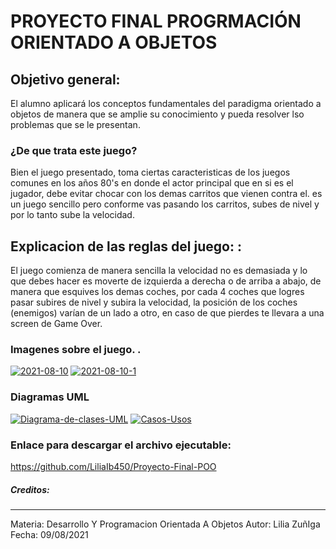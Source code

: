 # PROYECTO FINAL PROGRMACIÓN ORIENTADO A OBJETOS 

## Objetivo general: 
El alumno aplicará los conceptos fundamentales del paradigma orientado a objetos de manera que se amplie su conocimiento y pueda resolver lso problemas que se le presentan. 

###  ¿De que trata este juego? 
Bien el juego presentado, toma ciertas caracteristicas de los juegos comunes en los años 80's en donde el actor principal que en si es el jugador, debe evitar chocar con los demas carritos que vienen contra el. es un juego sencillo pero conforme vas pasando los carritos, subes de nivel y por lo tanto sube la velocidad. 

##  Explicacion de las reglas del juego: : 
El juego comienza de manera sencilla la velocidad no es demasiada y lo que debes hacer es moverte de izquierda a derecha o de arriba a abajo, de manera que esquives los demas coches, por cada 4 coches que logres pasar subires de nivel y subira la velocidad, la posición de los coches (enemigos) varían de un lado a otro, en caso de que pierdes te llevara a una screen de Game Over.

###  Imagenes sobre el juego. .
<a href='https://postimg.cc/JDZbcJkB' target='_blank'><img src='https://i.postimg.cc/JDZbcJkB/2021-08-10.png' border='0' alt='2021-08-10'/></a>
<a href='https://postimg.cc/xkWvzgc2' target='_blank'><img src='https://i.postimg.cc/xkWvzgc2/2021-08-10-1.png' border='0' alt='2021-08-10-1'/></a>

### Diagramas UML 
<a href='https://postimg.cc/wt86SsrV' target='_blank'><img src='https://i.postimg.cc/wt86SsrV/Diagrama-de-clases-UML.png' border='0' alt='Diagrama-de-clases-UML'/></a>
<a href='https://postimg.cc/hXny6Drm' target='_blank'><img src='https://i.postimg.cc/hXny6Drm/Casos-Usos.png' border='0' alt='Casos-Usos'/></a>

### Enlace para descargar el archivo ejecutable:
https://github.com/LiliaIb450/Proyecto-Final-POO

##### Creditos: 

------------

Materia: Desarrollo Y Programacion Orientada A Objetos
Autor: Lilia  ZuñIga 
Fecha: 09/08/2021
